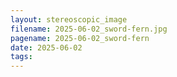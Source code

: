 ```yaml
---
layout: stereoscopic_image
filename: 2025-06-02_sword-fern.jpg
pagename: 2025-06-02_sword-fern
date: 2025-06-02
tags:
---
```

